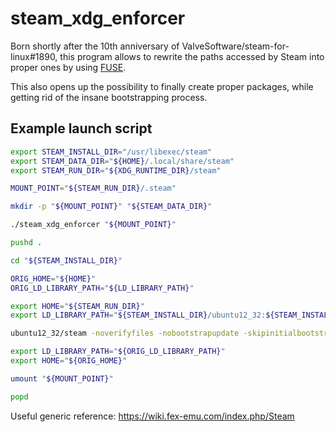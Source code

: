 # steam_xdg_enforcer

Born shortly after the 10th anniversary of ValveSoftware/steam-for-linux#1890, this program allows to rewrite the paths accessed by Steam into proper ones by using [FUSE](https://www.kernel.org/doc/html/latest/filesystems/fuse.html).

This also opens up the possibility to finally create proper packages, while getting rid of the insane bootstrapping process.

## Example launch script

```sh
export STEAM_INSTALL_DIR="/usr/libexec/steam"
export STEAM_DATA_DIR="${HOME}/.local/share/steam"
export STEAM_RUN_DIR="${XDG_RUNTIME_DIR}/steam"

MOUNT_POINT="${STEAM_RUN_DIR}/.steam"

mkdir -p "${MOUNT_POINT}" "${STEAM_DATA_DIR}"

./steam_xdg_enforcer "${MOUNT_POINT}"

pushd .

cd "${STEAM_INSTALL_DIR}"

ORIG_HOME="${HOME}"
ORIG_LD_LIBRARY_PATH="${LD_LIBRARY_PATH}"

export HOME="${STEAM_RUN_DIR}"
export LD_LIBRARY_PATH="${STEAM_INSTALL_DIR}/ubuntu12_32:${STEAM_INSTALL_DIR}/ubuntu12_32/panorama:${LD_LIBRARY_PATH-}"

ubuntu12_32/steam -noverifyfiles -nobootstrapupdate -skipinitialbootstrap -norepairfiles -nodircheck -inhibitbootstrap

export LD_LIBRARY_PATH="${ORIG_LD_LIBRARY_PATH}"
export HOME="${ORIG_HOME}"

umount "${MOUNT_POINT}"

popd
```

Useful generic reference: https://wiki.fex-emu.com/index.php/Steam
